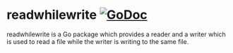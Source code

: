 readwhilewrite [![GoDoc](https://godoc.org/github.com/hnakamur/readwhilewrite?status.svg)](https://godoc.org/github.com/hnakamur/readwhilewrite)
==============

readwhilewrite is a Go package which provides a reader and a writer
which is used to read a file while the writer is writing to the same file.
